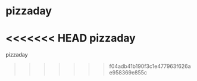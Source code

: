 # pizzaday
<<<<<<< HEAD
pizzaday 
=======
pizzaday
>>>>>>> f04adb41b190f3c1e477963f626ae958369e855c
